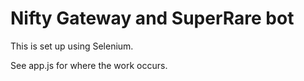# Nifty Gateway and SuperRare bot

This is set up using Selenium. 

See app.js for where the work occurs.
